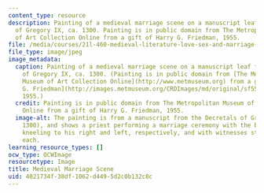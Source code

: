 ```yaml
---
content_type: resource
description: Painting of a medieval marriage scene on a manuscript leaf from Decretals
  of Gregory IX, ca. 1300. Painting is in public domain from The Metropolitan Museum
  of Art Collection Online from a gift of Harry G. Friedman, 1955.
file: /media/courses/21l-460-medieval-literature-love-sex-and-marriage-spring-2015/4021734f38df1062d4495d2c0b132c8c_21l-460s15.jpg
file_type: image/jpeg
image_metadata:
  caption: Painting of a medieval marriage scene on a manuscript leaf from Decretals
    of Gregory IX, ca. 1300. (Painting is in public domain from [The Metropolitan
    Museum of Art Collection Online](http://www.metmuseum.org) from a gift of [Harry
    G. Friedman](http://images.metmuseum.org/CRDImages/md/original/sf55-18-3s1.jpg),
    1955.)
  credit: Painting is in public domain from The Metropolitan Museum of Art Collection
    Online from a gift of Harry G. Friedman, 1955.
  image-alt: The painting is from a manuscript from the Decretals of Gregory IX  (ca.
    1300), and shows a priest performing a marriage ceremony with the bride and groom
    kneeling to his right and left, respectively, and with witnesses standing behind
    each.
learning_resource_types: []
ocw_type: OCWImage
resourcetype: Image
title: Medieval Marriage Scene
uid: 4021734f-38df-1062-d449-5d2c0b132c8c
---
```

